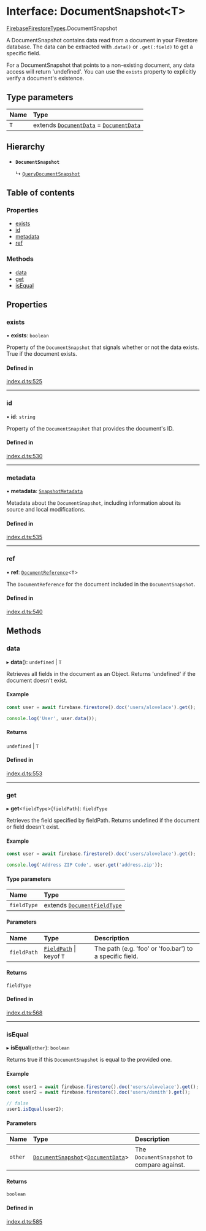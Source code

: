 # Interface: DocumentSnapshot\<T\>

[FirebaseFirestoreTypes](/reference/firestore/modules/FirebaseFirestoreTypes.md).DocumentSnapshot

A DocumentSnapshot contains data read from a document in your Firestore database. The data can be extracted with
.`data()` or `.get(:field)` to get a specific field.

For a DocumentSnapshot that points to a non-existing document, any data access will return 'undefined'.
You can use the `exists` property to explicitly verify a document's existence.

## Type parameters

| Name | Type |
| :------ | :------ |
| `T` | extends [`DocumentData`](/reference/firestore/interfaces/FirebaseFirestoreTypes.DocumentData.md) = [`DocumentData`](/reference/firestore/interfaces/FirebaseFirestoreTypes.DocumentData.md) |

## Hierarchy

- **`DocumentSnapshot`**

  ↳ [`QueryDocumentSnapshot`](/reference/firestore/interfaces/FirebaseFirestoreTypes.QueryDocumentSnapshot.md)

## Table of contents

### Properties

- [exists](/reference/firestore/interfaces/FirebaseFirestoreTypes.DocumentSnapshot.md#exists)
- [id](/reference/firestore/interfaces/FirebaseFirestoreTypes.DocumentSnapshot.md#id)
- [metadata](/reference/firestore/interfaces/FirebaseFirestoreTypes.DocumentSnapshot.md#metadata)
- [ref](/reference/firestore/interfaces/FirebaseFirestoreTypes.DocumentSnapshot.md#ref)

### Methods

- [data](/reference/firestore/interfaces/FirebaseFirestoreTypes.DocumentSnapshot.md#data)
- [get](/reference/firestore/interfaces/FirebaseFirestoreTypes.DocumentSnapshot.md#get)
- [isEqual](/reference/firestore/interfaces/FirebaseFirestoreTypes.DocumentSnapshot.md#isequal)

## Properties

### exists

• **exists**: `boolean`

Property of the `DocumentSnapshot` that signals whether or not the data exists. True if the document exists.

#### Defined in

[index.d.ts:525](https://github.com/invertase/react-native-firebase/blob/9f3f84763/packages/firestore/lib/index.d.ts#L525)

___

### id

• **id**: `string`

Property of the `DocumentSnapshot` that provides the document's ID.

#### Defined in

[index.d.ts:530](https://github.com/invertase/react-native-firebase/blob/9f3f84763/packages/firestore/lib/index.d.ts#L530)

___

### metadata

• **metadata**: [`SnapshotMetadata`](/reference/firestore/interfaces/FirebaseFirestoreTypes.SnapshotMetadata.md)

Metadata about the `DocumentSnapshot`, including information about its source and local modifications.

#### Defined in

[index.d.ts:535](https://github.com/invertase/react-native-firebase/blob/9f3f84763/packages/firestore/lib/index.d.ts#L535)

___

### ref

• **ref**: [`DocumentReference`](/reference/firestore/interfaces/FirebaseFirestoreTypes.DocumentReference.md)\<`T`\>

The `DocumentReference` for the document included in the `DocumentSnapshot`.

#### Defined in

[index.d.ts:540](https://github.com/invertase/react-native-firebase/blob/9f3f84763/packages/firestore/lib/index.d.ts#L540)

## Methods

### data

▸ **data**(): `undefined` \| `T`

Retrieves all fields in the document as an Object. Returns 'undefined' if the document doesn't exist.

#### Example

```js
const user = await firebase.firestore().doc('users/alovelace').get();

console.log('User', user.data());
```

#### Returns

`undefined` \| `T`

#### Defined in

[index.d.ts:553](https://github.com/invertase/react-native-firebase/blob/9f3f84763/packages/firestore/lib/index.d.ts#L553)

___

### get

▸ **get**\<`fieldType`\>(`fieldPath`): `fieldType`

Retrieves the field specified by fieldPath. Returns undefined if the document or field doesn't exist.

#### Example

```js
const user = await firebase.firestore().doc('users/alovelace').get();

console.log('Address ZIP Code', user.get('address.zip'));
```

#### Type parameters

| Name | Type |
| :------ | :------ |
| `fieldType` | extends [`DocumentFieldType`](/reference/firestore/modules/FirebaseFirestoreTypes.md#documentfieldtype) |

#### Parameters

| Name | Type | Description |
| :------ | :------ | :------ |
| `fieldPath` | [`FieldPath`](/reference/firestore/classes/FirebaseFirestoreTypes.FieldPath.md) \| keyof `T` | The path (e.g. 'foo' or 'foo.bar') to a specific field. |

#### Returns

`fieldType`

#### Defined in

[index.d.ts:568](https://github.com/invertase/react-native-firebase/blob/9f3f84763/packages/firestore/lib/index.d.ts#L568)

___

### isEqual

▸ **isEqual**(`other`): `boolean`

Returns true if this `DocumentSnapshot` is equal to the provided one.

#### Example

```js
const user1 = await firebase.firestore().doc('users/alovelace').get();
const user2 = await firebase.firestore().doc('users/dsmith').get();

// false
user1.isEqual(user2);
```

#### Parameters

| Name | Type | Description |
| :------ | :------ | :------ |
| `other` | [`DocumentSnapshot`](/reference/firestore/interfaces/FirebaseFirestoreTypes.DocumentSnapshot.md)\<[`DocumentData`](/reference/firestore/interfaces/FirebaseFirestoreTypes.DocumentData.md)\> | The `DocumentSnapshot` to compare against. |

#### Returns

`boolean`

#### Defined in

[index.d.ts:585](https://github.com/invertase/react-native-firebase/blob/9f3f84763/packages/firestore/lib/index.d.ts#L585)
